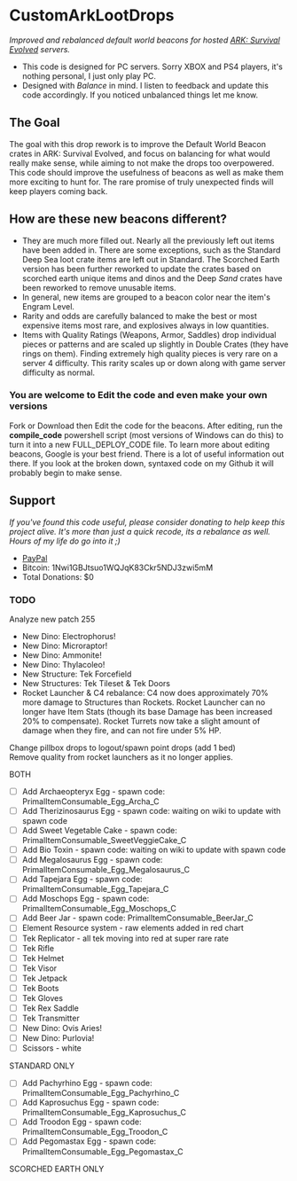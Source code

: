 #  CustomArkLootDrops

_Improved and rebalanced default world beacons for hosted [ARK: Survival Evolved](https://www.youtube.com/survivetheark) servers._  
* This code is designed for PC servers. Sorry XBOX and PS4 players, it's nothing personal, I just only play PC.
* Designed with _Balance_ in mind. I listen to feedback and update this code accordingly. If you noticed unbalanced things let me know.

## The Goal  
The goal with this drop rework is to improve the Default World Beacon crates in ARK: Survival Evolved, and focus on balancing for what would really make sense, while aiming to not make the drops too overpowered. This code should improve the usefulness of beacons as well as make them more exciting to hunt for. The rare promise of truly unexpected finds will keep players coming back.

## How are these new beacons different?  
* They are much more filled out. Nearly all the previously left out items have been added in. There are some exceptions, such as the Standard Deep Sea loot crate items are left out in Standard. The Scorched Earth version has been further reworked to update the crates based on scorched earth unique items and dinos and the Deep _Sand_ crates have been reworked to remove unusable items.
* In general, new items are grouped to a beacon color near the item's Engram Level.  
* Rarity and odds are carefully balanced to make the best or most expensive items most rare, and explosives always in low quantities.  
* Items with Quality Ratings (Weapons, Armor, Saddles) drop individual pieces or patterns and are scaled up slightly in Double Crates (they have rings on them). Finding extremely high quality pieces is very rare on a server 4 difficulty. This rarity scales up or down along with game server difficulty as normal.
  
### You are welcome to Edit the code and even make your own versions  
Fork or Download then Edit the code for the beacons. After editing, run the **compile_code** powershell script (most versions of Windows can do this) to turn it into a new FULL_DEPLOY_CODE file. To learn more about editing beacons, Google is your best friend. There is a lot of useful information out there. If you look at the broken down, syntaxed code on my Github it will probably begin to make sense.

## Support  
*If you've found this code useful, please consider donating to help keep this project alive. It's more than just a quick recode, its a rebalance as well. Hours of my life do go into it ;)*
* [PayPal](https://www.paypal.me/mattearly/)  
* Bitcoin: 1Nwi1GBJtsuo1WQJqK83Ckr5NDJ3zwi5mM  
* Total Donations: $0  
  
### TODO  

Analyze new patch 255  
* New Dino: Electrophorus!
* New Dino: Microraptor!
* New Dino: Ammonite!
* New Dino: Thylacoleo!
* New Structure: Tek Forcefield
* New Structures: Tek Tileset & Tek Doors
* Rocket Launcher & C4 rebalance: C4 now does approximately 70% more damage to Structures than Rockets. Rocket Launcher can no longer have Item Stats (though its base Damage has been increased 20% to compensate). Rocket Turrets now take a slight amount of damage when they fire, and can not fire under 5% HP.

Change pillbox drops to logout/spawn point drops (add 1 bed)  
Remove quality from rocket launchers as it no longer applies.


BOTH  
- [ ] Add Archaeopteryx Egg - spawn code: PrimalItemConsumable_Egg_Archa_C
- [ ] Add Therizinosaurus Egg - spawn code: waiting on wiki to update with spawn code
- [ ] Add Sweet Vegetable Cake - spawn code: PrimalItemConsumable_SweetVeggieCake_C
- [ ] Add Bio Toxin - spawn code: waiting on wiki to update with spawn code
- [ ] Add Megalosaurus Egg - spawn code: PrimalItemConsumable_Egg_Megalosaurus_C
- [ ] Add Tapejara Egg - spawn code: PrimalItemConsumable_Egg_Tapejara_C
- [ ] Add Moschops Egg - spawn code: PrimalItemConsumable_Egg_Moschops_C
- [ ] Add Beer Jar - spawn code: PrimalItemConsumable_BeerJar_C
- [ ] Element Resource system - raw elements added in red chart
- [ ] Tek Replicator - all tek moving into red at super rare rate
- [ ] Tek Rifle
- [ ] Tek Helmet
- [ ] Tek Visor
- [ ] Tek Jetpack
- [ ] Tek Boots
- [ ] Tek Gloves
- [ ] Tek Rex Saddle
- [ ] Tek Transmitter
- [ ] New Dino: Ovis Aries!
- [ ] New Dino: Purlovia!
- [ ] Scissors - white
  
STANDARD ONLY  
- [ ] Add Pachyrhino Egg - spawn code: PrimalItemConsumable_Egg_Pachyrhino_C
- [ ] Add Kaprosuchus Egg - spawn code: PrimalItemConsumable_Egg_Kaprosuchus_C
- [ ] Add Troodon Egg - spawn code: PrimalItemConsumable_Egg_Troodon_C
- [ ] Add Pegomastax Egg - spawn code: PrimalItemConsumable_Egg_Pegomastax_C

SCORCHED EARTH ONLY  
